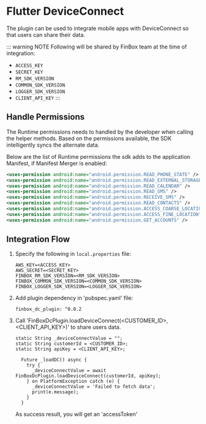 # Flutter DeviceConnect

The plugin can be used to integrate mobile apps with DeviceConnect so that users can share their data.

::: warning NOTE
Following will be shared by FinBox team at the time of integration:
- `ACCESS_KEY`
- `SECRET_KEY`
- `RM_SDK_VERSION`
- `COMMON_SDK_VERSION`
- `LOGGER_SDK_VERSION`
- `CLIENT_API_KEY`
:::

## Handle Permissions

The Runtime permissions needs to handled by the developer when calling the helper methods. Based on the permissions available, the SDK intelligently syncs the alternate data.

Below are the list of Runtime permissions the sdk adds to the application Manifest, if Manifest Merger is enabled:
```xml
<uses-permission android:name="android.permission.READ_PHONE_STATE" />
<uses-permission android:name="android.permission.READ_EXTERNAL_STORAGE" />
<uses-permission android:name="android.permission.READ_CALENDAR" />
<uses-permission android:name="android.permission.READ_SMS" />
<uses-permission android:name="android.permission.RECEIVE_SMS" />
<uses-permission android:name="android.permission.READ_CONTACTS" />
<uses-permission android:name="android.permission.ACCESS_COARSE_LOCATION" />
<uses-permission android:name="android.permission.ACCESS_FINE_LOCATION" />
<uses-permission android:name="android.permission.GET_ACCOUNTS" />
```

## Integration Flow

1. Specify the following in `local.properties` file:
    ```
    AWS_KEY=<ACCESS_KEY>
    AWS_SECRET=<SECRET_KEY>
    FINBOX_RM_SDK_VERSION=<RM_SDK_VERSION>
    FINBOX_COMMON_SDK_VERSION=<COMMON_SDK_VERSION>
    FINBOX_LOGGER_SDK_VERSION=<LOGGER_SDK_VERSION>
    ```

2. Add plugin dependency in 'pubspec.yaml' file:
    ```
    finbox_dc_plugin: ^0.0.2
    ```

3. Call 'FinBoxDcPlugin.loadDeviceConnect(<CUSTOMER_ID>,<CLIENT_API_KEY>)' to share users data.
    ```flutter
    static String _deviceConnectValue = "";
    static String customerId = <CUSTOMER_ID>;
    static String apiKey = <CLIENT_API_KEY>;

      Future _loadDC() async {
        try {
          _deviceConnectValue = await FinBoxDcPlugin.loadDeviceConnect(customerId, apiKey);
        } on PlatformException catch (e) {
          _deviceConnectValue = 'Failed to fetch data';
          print(e.message);
        }
      }
    ```
    As success result, you will get an 'accessToken'

